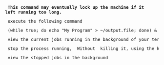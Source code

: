 **<pre> This command may eventually lock up the machine if it left running too long.</pre>**

<pre> execute the following command</pre>

<pre> (while true; do echo "My Program" > ~/output.file; done) & </pre>

<pre> view the current jobs running in the background of your terminal </pre>

<pre> stop the process running, _Without_ killing it, using the kill command </pre>

<pre> view the stopped jobs in the background </pre>
